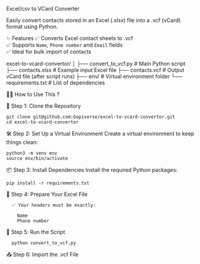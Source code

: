Excel/csv to VCard Converter

Easily convert contacts stored in an Excel (.xlsx) file into a .vcf (vCard) format using Python. 

✨ Features
✅ Converts Excel contact sheets to .vcf  
✅ Supports `Name`, `Phone number` and `Email` fields  
✅ Ideal for bulk import of contacts

excel-to-vcard-convertor/
│
├── convert_to_vcf.py         # Main Python script
├── contacts.xlsx             # Example input Excel file
├── contacts.vcf              # Output vCard file (after script runs)
├── env/                      # Virtual environment folder
└── requirements.txt          # List of dependencies



🧑‍💻 How to Use This ?

📌 Step 1: Clone the Repository

    git clone git@github.com:Gopiverse/excel-to-vcard-convertor.git
    cd excel-to-vcard-convertor

🛠️ Step 2: Set Up a Virtual Environment
   Create a virtual environment to keep things clean:

    python3 -m venv env
    source env/bin/activate

📦 Step 3: Install Dependencies
     Install the required Python packages:

    pip install -r requirements.txt

📁 Step 4: Prepare Your Excel File

      ✅ Your headers must be exactly:
    
        Name
        Phone number

🚀 Step 5: Run the Script

      python convert_to_vcf.py

📤 Step 6: Import the .vcf File


